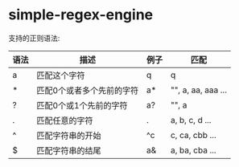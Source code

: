 # simple-regex-engine

支持的正则语法:

| 语法 | 描述 | 例子 | 匹配 |
|------|------|------|------|
| a | 匹配这个字符 | q | q |
| * | 匹配0个或者多个先前的字符 | a* | "", a, aa, aaa ... |
| ? | 匹配0个或1个先前的字符 | a? | "", a |
| . | 匹配任意的字符 | . | a, b, c, d ... |
| ^ | 匹配字符串的开始 | ^c | c, ca, cbb ... |
| $ | 匹配字符串的结尾 | a& | a, ba, cba ... |
